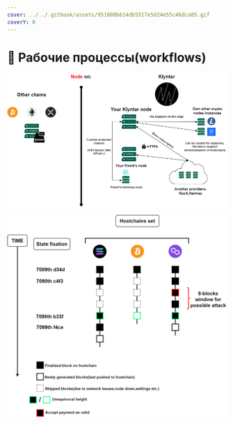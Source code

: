 ```yaml
---
cover: ../../.gitbook/assets/951080b614db5517e5d24e55c46dca05.gif
coverY: 0
---
```


# 📄 Рабочие процессы(workflows)

![](../../.gitbook/assets/Scarless.png)

![](../../.gitbook/assets/ValidThread.drawio.png)
